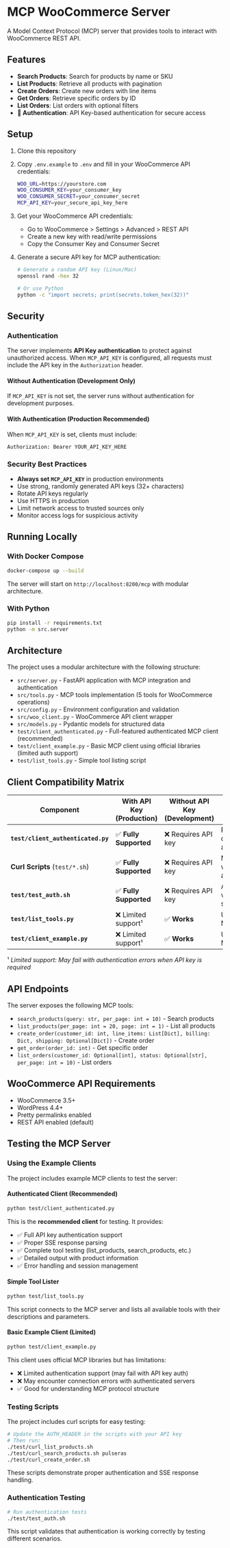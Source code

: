 # MCP WooCommerce Server

A Model Context Protocol (MCP) server that provides tools to interact with WooCommerce REST API.

## Features

- **Search Products**: Search for products by name or SKU
- **List Products**: Retrieve all products with pagination
- **Create Orders**: Create new orders with line items
- **Get Orders**: Retrieve specific orders by ID
- **List Orders**: List orders with optional filters
- **🔐 Authentication**: API Key-based authentication for secure access

## Setup

1. Clone this repository
2. Copy `.env.example` to `.env` and fill in your WooCommerce API credentials:
   ```bash
   WOO_URL=https://yourstore.com
   WOO_CONSUMER_KEY=your_consumer_key
   WOO_CONSUMER_SECRET=your_consumer_secret
   MCP_API_KEY=your_secure_api_key_here
   ```

3. Get your WooCommerce API credentials:
   - Go to WooCommerce > Settings > Advanced > REST API
   - Create a new key with read/write permissions
   - Copy the Consumer Key and Consumer Secret

4. Generate a secure API key for MCP authentication:
   ```bash
   # Generate a random API key (Linux/Mac)
   openssl rand -hex 32

   # Or use Python
   python -c "import secrets; print(secrets.token_hex(32))"
   ```

## Security

### Authentication

The server implements **API Key authentication** to protect against unauthorized access. When `MCP_API_KEY` is configured, all requests must include the API key in the `Authorization` header.

#### Without Authentication (Development Only)
If `MCP_API_KEY` is not set, the server runs without authentication for development purposes.

#### With Authentication (Production Recommended)
When `MCP_API_KEY` is set, clients must include:
```
Authorization: Bearer YOUR_API_KEY_HERE
```

### Security Best Practices

- **Always set `MCP_API_KEY`** in production environments
- Use strong, randomly generated API keys (32+ characters)
- Rotate API keys regularly
- Use HTTPS in production
- Limit network access to trusted sources only
- Monitor access logs for suspicious activity

## Running Locally

### With Docker Compose

```bash
docker-compose up --build
```

The server will start on `http://localhost:8200/mcp` with modular architecture.

### With Python

```bash
pip install -r requirements.txt
python -m src.server
```

## Architecture

The project uses a modular architecture with the following structure:

- `src/server.py` - FastAPI application with MCP integration and authentication
- `src/tools.py` - MCP tools implementation (5 tools for WooCommerce operations)
- `src/config.py` - Environment configuration and validation
- `src/woo_client.py` - WooCommerce API client wrapper
- `src/models.py` - Pydantic models for structured data
- `test/client_authenticated.py` - Full-featured authenticated MCP client (recommended)
- `test/client_example.py` - Basic MCP client using official libraries (limited auth support)
- `test/list_tools.py` - Simple tool listing script

## Client Compatibility Matrix

| Component | With API Key (Production) | Without API Key (Development) | Notes |
|-----------|---------------------------|-------------------------------|-------|
| **`test/client_authenticated.py`** | ✅ **Fully Supported** | ❌ Requires API key | Recommended client with full auth support |
| **Curl Scripts** (`test/*.sh`) | ✅ **Fully Supported** | ❌ Requires API key | Manual testing with proper auth headers |
| **`test/test_auth.sh`** | ✅ **Fully Supported** | ❌ Requires API key | Authentication validation script |
| **`test/list_tools.py`** | ❌ Limited support¹ | ✅ **Works** | Uses official MCP libraries |
| **`test/client_example.py`** | ❌ Limited support¹ | ✅ **Works** | Uses official MCP libraries |

¹ *Limited support: May fail with authentication errors when API key is required*

## API Endpoints

The server exposes the following MCP tools:

- `search_products(query: str, per_page: int = 10)` - Search products
- `list_products(per_page: int = 20, page: int = 1)` - List all products
- `create_order(customer_id: int, line_items: List[Dict], billing: Dict, shipping: Optional[Dict])` - Create order
- `get_order(order_id: int)` - Get specific order
- `list_orders(customer_id: Optional[int], status: Optional[str], per_page: int = 10)` - List orders

## WooCommerce API Requirements

- WooCommerce 3.5+
- WordPress 4.4+
- Pretty permalinks enabled
- REST API enabled (default)

## Testing the MCP Server

### Using the Example Clients

The project includes example MCP clients to test the server:

#### Authenticated Client (Recommended)

```bash
python test/client_authenticated.py
```

This is the **recommended client** for testing. It provides:
- ✅ Full API key authentication support
- ✅ Proper SSE response parsing
- ✅ Complete tool testing (list_products, search_products, etc.)
- ✅ Detailed output with product information
- ✅ Error handling and session management

#### Simple Tool Lister

```bash
python test/list_tools.py
```

This script connects to the MCP server and lists all available tools with their descriptions and parameters.

#### Basic Example Client (Limited)

```bash
python test/client_example.py
```

This client uses official MCP libraries but has limitations:
- ❌ Limited authentication support (may fail with API key auth)
- ❌ May encounter connection errors with authenticated servers
- ✅ Good for understanding MCP protocol structure

### Testing Scripts

The project includes curl scripts for easy testing:

```bash
# Update the AUTH_HEADER in the scripts with your API key
# Then run:
./test/curl_list_products.sh
./test/curl_search_products.sh pulseras
./test/curl_create_order.sh
```

These scripts demonstrate proper authentication and SSE response handling.

### Authentication Testing

```bash
# Run authentication tests
./test/test_auth.sh
```

This script validates that authentication is working correctly by testing different scenarios.